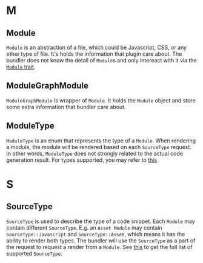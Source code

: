 # M

## Module

`Module` is an abstraction of a file, which could be Javascript, CSS, or any other type of file. It's holds the information that plugin care about. The bundler does not know the detail of `Module`s and only intereact with it via the [`Module` trait](https://github.com/web-infra-dev/rspack/blob/e55f029498d965178e36dc0882c79b76e5883bfe/crates/rspack_core/src/module.rs#L72-L94).

## ModuleGraphModule

`ModuleGraphModule` is wrapper of `Module`. It holds the `Module` object and store some extra information that bundler care about.

## ModuleType

`ModuleType` is an enum that represents the type of a `Module`. When rendering a module, the module will be rendered based on each `SourceType` request. In other words, `ModuleType` does not strongly related to the actual code generation result. For types supported, you may refer to [this](https://github.com/web-infra-dev/rspack/blob/3d981eea519f36fe0e53cdb878dab447a4e70cc8/crates/rspack_core/src/lib.rs#L37)

# S

## SourceType

`SourceType` is used to describe the type of a code snippet. Each `Module` may contain different `SourceType`. E.g. an `Asset Module` may contain `SourceType::Javascript` and `SourceType::Asset`, which means it has the ability to render both types. The bundler will use the `SourceType` as a part of the request to request a render from a `Module`. See [this](https://github.com/web-infra-dev/rspack/blob/3d981eea519f36fe0e53cdb878dab447a4e70cc8/crates/rspack_core/src/lib.rs#L30) to get the full list of supported `SourceType`.
